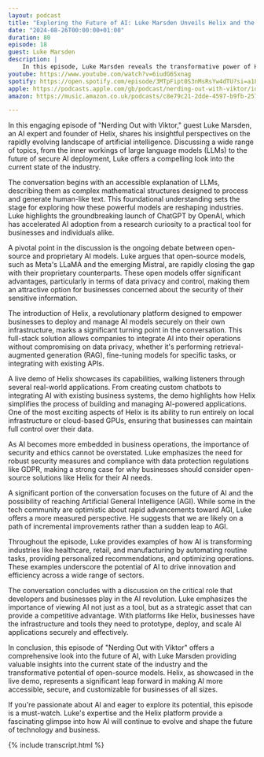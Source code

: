 ```yaml
---
layout: podcast
title: "Exploring the Future of AI: Luke Marsden Unveils Helix and the Open Source Revolution"
date: "2024-08-26T00:00:00+01:00"
duration: 80
episode: 18
guest: Luke Marsden
description: |
    In this episode, Luke Marsden reveals the transformative power of Helix, an open-source AI platform that enables secure, local AI deployment for businesses. As a leading expert in AI, Luke showcases how Helix integrates seamlessly with other tools like Olama and Rag, allowing users to create custom apps and query databases with ease. With its focus on decentralizing AI decision-making, Helix is poised to revolutionize the tech industry - tune in to learn more about this game-changing innovation!
youtube: https://www.youtube.com/watch?v=6iudG6Sxnag
spotify: https://open.spotify.com/episode/3MTpFipt0S3nMsRsYw4dTU?si=a185bd4020564ddd
apple: https://podcasts.apple.com/gb/podcast/nerding-out-with-viktor/id1722663295?i=1000666580410
amazon: https://music.amazon.co.uk/podcasts/c8e79c21-2dde-4597-b9fb-257ecbc2bf29/episodes/f3be6433-a4a9-47d5-9f06-5e19d038aac7/nerding-out-with-viktor-exploring-the-future-of-ai-luke-marsden-unveils-helix-and-the-open-source-revolution

---
```


In this engaging episode of "Nerding Out with Viktor," guest Luke Marsden, an AI expert and founder of Helix, shares his insightful perspectives on the rapidly evolving landscape of artificial intelligence. Discussing a wide range of topics, from the inner workings of large language models (LLMs) to the future of secure AI deployment, Luke offers a compelling look into the current state of the industry.

The conversation begins with an accessible explanation of LLMs, describing them as complex mathematical structures designed to process and generate human-like text. This foundational understanding sets the stage for exploring how these powerful models are reshaping industries. Luke highlights the groundbreaking launch of ChatGPT by OpenAI, which has accelerated AI adoption from a research curiosity to a practical tool for businesses and individuals alike.

A pivotal point in the discussion is the ongoing debate between open-source and proprietary AI models. Luke argues that open-source models, such as Meta's LLaMA and the emerging Mistral, are rapidly closing the gap with their proprietary counterparts. These open models offer significant advantages, particularly in terms of data privacy and control, making them an attractive option for businesses concerned about the security of their sensitive information.

The introduction of Helix, a revolutionary platform designed to empower businesses to deploy and manage AI models securely on their own infrastructure, marks a significant turning point in the conversation. This full-stack solution allows companies to integrate AI into their operations without compromising on data privacy, whether it's performing retrieval-augmented generation (RAG), fine-tuning models for specific tasks, or integrating with existing APIs.

A live demo of Helix showcases its capabilities, walking listeners through several real-world applications. From creating custom chatbots to integrating AI with existing business systems, the demo highlights how Helix simplifies the process of building and managing AI-powered applications. One of the most exciting aspects of Helix is its ability to run entirely on local infrastructure or cloud-based GPUs, ensuring that businesses can maintain full control over their data.

As AI becomes more embedded in business operations, the importance of security and ethics cannot be overstated. Luke emphasizes the need for robust security measures and compliance with data protection regulations like GDPR, making a strong case for why businesses should consider open-source solutions like Helix for their AI needs.

A significant portion of the conversation focuses on the future of AI and the possibility of reaching Artificial General Intelligence (AGI). While some in the tech community are optimistic about rapid advancements toward AGI, Luke offers a more measured perspective. He suggests that we are likely on a path of incremental improvements rather than a sudden leap to AGI.

Throughout the episode, Luke provides examples of how AI is transforming industries like healthcare, retail, and manufacturing by automating routine tasks, providing personalized recommendations, and optimizing operations. These examples underscore the potential of AI to drive innovation and efficiency across a wide range of sectors.

The conversation concludes with a discussion on the critical role that developers and businesses play in the AI revolution. Luke emphasizes the importance of viewing AI not just as a tool, but as a strategic asset that can provide a competitive advantage. With platforms like Helix, businesses have the infrastructure and tools they need to prototype, deploy, and scale AI applications securely and effectively.

In conclusion, this episode of "Nerding Out with Viktor" offers a comprehensive look into the future of AI, with Luke Marsden providing valuable insights into the current state of the industry and the transformative potential of open-source models. Helix, as showcased in the live demo, represents a significant leap forward in making AI more accessible, secure, and customizable for businesses of all sizes.

If you're passionate about AI and eager to explore its potential, this episode is a must-watch. Luke's expertise and the Helix platform provide a fascinating glimpse into how AI will continue to evolve and shape the future of technology and business.

{% include transcript.html %}